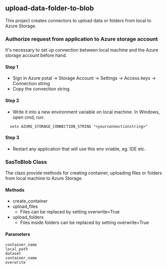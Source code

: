 ## upload-data-folder-to-blob
This project creates connectors to upload data or folders from local to Azure Storage. 


### Authorize request from application to Azure storage account
It's necessary to set up connection between local machine and the Azure storage account before hand.
#### Step 1
* Sign in Azure potal -> Storage Account -> Settings -> Access keys -> Connection string
* Copy the connection string.
#### Step 2
* Write it into a new environment variable on local machine. In Windows, open cmd, run:
```
  setx AZURE_STORAGE_CONNECTION_STRING "<yourconnectionstring>"
```
#### Step 3
* Restart any application that will use this env vriable, eg. IDE etc.


### SasToBlob Class
The class provide methods for creating container, uploading files or folders from local machine to Azure Storage.
#### Methods
* create_container
* upload_files
  * Files can be replaced by setting overwrite=True
* upload_folders
  * Files inside folders can be replaced by setting overwrite=True
#### Parameters
```
container_name
local_path 
dataset 
container_name 
overwrite
```
